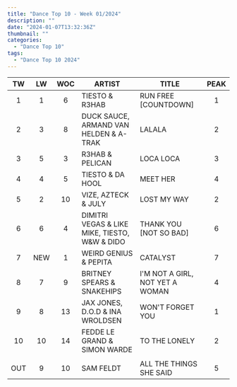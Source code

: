 ```yaml
---
title: "Dance Top 10 - Week 01/2024"
description: ""
date: "2024-01-07T13:32:36Z"
thumbnail: ""
categories:
  - "Dance Top 10"
tags:
  - "Dance Top 10 2024"
---
```

<!--more-->
|TW|LW|WOC|ARTIST|TITLE|PEAK|
|:----:|:----:|:----:|----|----|:----:|
|1|1|6|TIESTO & R3HAB|RUN FREE [COUNTDOWN]|1|
|2|3|8|DUCK SAUCE, ARMAND VAN HELDEN & A-TRAK|LALALA|2|
|3|5|3|R3HAB & PELICAN|LOCA LOCA|3|
|4|4|5|TIESTO & DA HOOL|MEET HER|4|
|5|2|10|VIZE, AZTECK & JULY|LOST MY WAY|2|
|6|6|4|DIMITRI VEGAS & LIKE MIKE, TIESTO, W&W & DIDO|THANK YOU [NOT SO BAD]|6|
|7|NEW|1|WEIRD GENIUS & PEPITA|CATALYST|7|
|8|7|9|BRITNEY SPEARS & SNAKEHIPS|I'M NOT A GIRL, NOT YET A WOMAN|4|
|9|8|13|JAX JONES, D.O.D & INA WROLDSEN|WON'T FORGET YOU|1|
|10|10|14|FEDDE LE GRAND & SIMON WARDE|TO THE LONELY|2|
| | | | | | |
|OUT|9|10|SAM FELDT|ALL THE THINGS SHE SAID|5|
